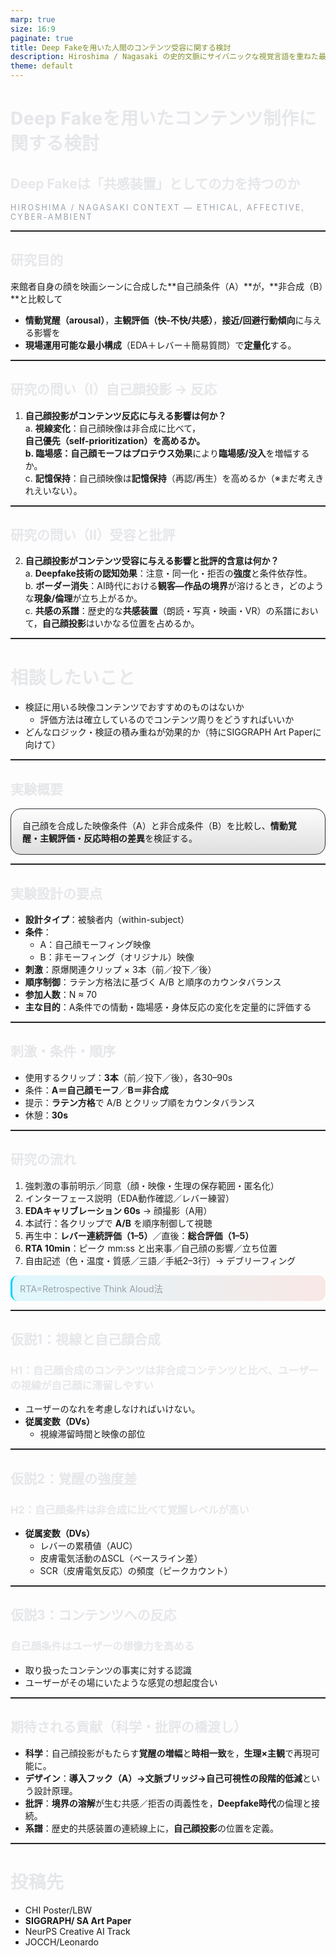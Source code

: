 ```yaml
---
marp: true
size: 16:9
paginate: true
title: Deep Fakeを用いた人間のコンテンツ受容に関する検討
description: Hiroshima / Nagasaki の史的文脈にサイバニックな視覚言語を重ねた最小構成計測デザイン
theme: default
---
```


<!--
スタイル定義：ヒロシマ・ナガサキ（灰 / 炎）× Cyber（発光シアン）
-->

<style>
:root {
  --bg-ash: #0e0f12;           /* 焦げた灰黒 */
  --bg-char: #17181c;          /* 炭色 */
  --ink:    #e6e7ea;           /* 灰白 */
  --muted:  #9aa1aa;           /* 鉛色 */
  --ember:  #d94c3a;           /* 余燼の赤橙 */
  --ember-2:#a93b2f;
  --cyan:   #00d1ff;           /* サイバー発光 */
  --line:   #2a2d34;           /* 区切り線 */
}

section {
  background: radial-gradient(1200px 600px at 85% 15%, rgba(217,76,58,0.14), transparent 60%),
              linear-gradient(135deg, #0c0d10 0%, var(--bg-ash) 55%, #0b0c0f 100%);
  color: var(--ink);
  font-family: "Noto Sans JP","Inter",system-ui,-apple-system,"Segoe UI",Roboto,"Helvetica Neue",Arial,"Hiragino Sans","Yu Gothic",sans-serif;
  letter-spacing: .2px;
}

h1, h2, h3 { color: var(--ink); text-shadow: 0 0 .6px rgba(255,255,255,.25); }
h1 { font-weight: 800; letter-spacing: .5px; }
h2 { font-weight: 750; }
h3 { font-weight: 700; }

hr { border: none; border-top: 1px solid var(--line); margin: 14px 0; }

.badge {
  display:inline-block; padding:6px 10px; margin-right:6px;
  border:1px solid var(--line); border-radius:999px; font-size:.75rem; color:var(--muted);
  background:linear-gradient(180deg,rgba(255,255,255,.03),rgba(0,0,0,.1));
}

.card {
  border:1px solid var(--line); border-radius:16px; padding:16px 18px;
  background:linear-gradient(180deg,rgba(255,255,255,.03),rgba(0,0,0,.12));
}

.kicker { color:var(--muted); text-transform:uppercase; letter-spacing:.18em; font-size:.78rem; }

.small { font-size:.9rem; color:var(--muted); }
.em { color:var(--ember); font-weight:700; }
.cy { color:var(--cyan); font-weight:700; }

.grid { display:grid; gap:14px; }
.grid-2 { grid-template-columns:1fr 1fr; }
.grid-3 { grid-template-columns:1fr 1fr 1fr; }

.kv {
  background:
    radial-gradient(800px 400px at 15% 85%, rgba(0,209,255,.15), transparent 60%),
    linear-gradient(135deg, #0b0c0f 0%, #101216 60%, #0b0c0f 100%);
  border:1px solid var(--line); border-radius:20px; padding:20px;
}

.hl {
  background: linear-gradient(90deg, rgba(0,209,255,.12), rgba(217,76,58,.12));
  border-left:3px solid var(--cyan);
  padding:10px 12px; border-radius:12px;
}
</style>

<!-- _class: lead -->

# Deep Fakeを用いたコンテンツ制作に関する検討
## Deep Fakeは「共感装置」としての力を持つのか
<div class="kicker">Hiroshima / Nagasaki context — ethical, affective, cyber-ambient</div>


---

## 研究目的
来館者自身の顔を映画シーンに合成した**自己顔条件（A）**が，**非合成（B）**と比較して  
- **情動覚醒（arousal）**，**主観評価（快‐不快/共感）**，**接近/回避行動傾向**に与える影響を  
- **現場運用可能な最小構成**（EDA＋レバー＋簡易質問）で**定量化**する。

---
## 研究の問い（I）自己顔投影 → 反応

1. **自己顔投影がコンテンツ反応に与える影響は何か？**  
   a. **視線変化**：自己顔映像は非合成に比べて，**自己優先（self-prioritization）**を高めるか。  
   b. **臨場感**：自己顔モーフは**プロテウス効果**により**臨場感/没入**を増幅するか。  
   c. **記憶保持**：自己顔映像は**記憶保持**（再認/再生）を高めるか（※まだ考えきれえいない）。


---

## 研究の問い（II）受容と批評

2. **自己顔投影がコンテンツ受容に与える影響と批評的含意は何か？**  
   a. **Deepfake技術の認知効果**：注意・同一化・拒否の**強度**と条件依存性。  
   b. **ボーダー消失**：AI時代における**観客—作品の境界**が溶けるとき，どのような**現象/倫理**が立ち上がるか。  
   c. **共感の系譜**：歴史的な**共感装置**（朗読・写真・映画・VR）の系譜において，**自己顔投影**はいかなる位置を占めるか。

---
# 相談したいこと
- 検証に用いる映像コンテンツでおすすめのものはないか
    - 評価方法は確立しているのでコンテンツ周りをどうすればいいか
- どんなロジック・検証の積み重ねが効果的か（特にSIGGRAPH Art Paperに向けて）

---


## 実験概要

<div class="card">
自己顔を合成した映像条件（A）と非合成条件（B）を比較し、<b>情動覚醒・主観評価・反応時相の差異</b>を検証する。  
</div>

---
## 実験設計の要点

- **設計タイプ**：被験者内（within-subject）  
- **条件**：  
  - A：自己顔モーフィング映像  
  - B：非モーフィング（オリジナル）映像  
- **刺激**：原爆関連クリップ × 3本（前／投下／後）  
- **順序制御**：ラテン方格法に基づく A/B と順序のカウンタバランス  
- **参加人数**：N ≈ 70  
- **主な目的**：A条件での情動・臨場感・身体反応の変化を定量的に評価する

---

## 刺激・条件・順序

- 使用するクリップ：**3本**（前／投下／後），各30–90s  
- 条件：**A＝自己顔モーフ**／**B＝非合成**  
- 提示：**ラテン方格**で A/B とクリップ順をカウンタバランス  
- 休憩：**30s**

---

## 研究の流れ

1. 強刺激の事前明示／同意（顔・映像・生理の保存範囲・匿名化）  
2. インターフェース説明（EDA動作確認／レバー練習）  
3. **EDAキャリブレーション 60s** → 顔撮影（A用）  
4. 本試行：各クリップで **A/B** を順序制御して視聴  
5. 再生中：**レバー連続評価（1–5）**／直後：**総合評価（1–5）**  
6. **RTA 10min**：ピーク mm:ss と出来事／自己顔の影響／立ち位置  
7. 自由記述（色・温度・質感／三語／手紙2–3行）→ デブリーフィング
<div class="hl small">RTA=Retrospective Think Aloud法</div>


---

## 仮説1：視線と自己顔合成
### **H1**：自己顔合成のコンテンツは非合成コンテンツと比べ、ユーザーの視線が自己顔に滞留しやすい

- ユーザーのなれを考慮しなければいけない。
- **従属変数（DVs）**  
  - 視線滞留時間と映像の部位


---

## 仮説2：覚醒の強度差  
### **H2**：自己顔条件は非合成に比べて**覚醒レベルが高い**

- **従属変数（DVs）**  
  - レバーの累積値（AUC）  
  - 皮膚電気活動のΔSCL（ベースライン差）  
  - SCR（皮膚電気反応）の頻度（ピークカウント）

---

## 仮説3：コンテンツへの反応  
### 自己顔条件はユーザーの想像力を高める

- 取り扱ったコンテンツの事実に対する認識
- ユーザーがその場にいたような感覚の想起度合い

---

## 期待される貢献（科学・批評の橋渡し）

- **科学**：自己顔投影がもたらす**覚醒の増幅**と**時相一致**を，**生理×主観**で再現可能に。  
- **デザイン**：**導入フック（A）→文脈ブリッジ→自己可視性の段階的低減**という設計原理。  
- **批評**：**境界の溶解**が生む共感／拒否の両義性を，**Deepfake時代**の倫理と接続。  
- **系譜**：歴史的共感装置の連続線上に，**自己顔投影**の位置を定義。

---

# 投稿先
- CHI Poster/LBW
- **SIGGRAPH/ SA Art Paper**
- NeurPS Creative AI Track
- JOCCH/Leonardo
